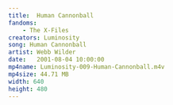 ```yaml
---
title:  Human Cannonball
fandoms:
    - The X-Files
creators: Luminosity
song: Human Cannonball
artist: Webb Wilder
date:   2001-08-04 10:00:00
mp4name: Luminosity-009-Human-Cannonball.m4v
mp4size: 44.71 MB
width: 640
height: 480
---
```



  